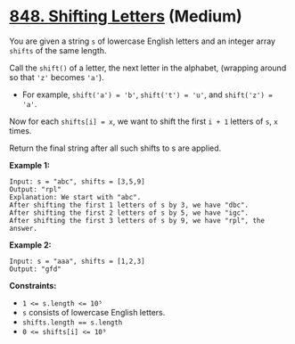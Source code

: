 # [848. Shifting Letters][link] (Medium)

[link]: https://leetcode.com/problems/shifting-letters/

You are given a string `s` of lowercase English letters and an integer array `shifts` of the same
length.

Call the `shift()` of a letter, the next letter in the alphabet, (wrapping around so that `'z'`
becomes `'a'`).

- For example, `shift('a') = 'b'`, `shift('t') = 'u'`, and `shift('z') = 'a'`.

Now for each `shifts[i] = x`, we want to shift the first `i + 1` letters of `s`, `x` times.

Return the final string after all such shifts to s are applied.

**Example 1:**

```
Input: s = "abc", shifts = [3,5,9]
Output: "rpl"
Explanation: We start with "abc".
After shifting the first 1 letters of s by 3, we have "dbc".
After shifting the first 2 letters of s by 5, we have "igc".
After shifting the first 3 letters of s by 9, we have "rpl", the answer.
```

**Example 2:**

```
Input: s = "aaa", shifts = [1,2,3]
Output: "gfd"
```

**Constraints:**

- `1 <= s.length <= 10⁵`
- `s` consists of lowercase English letters.
- `shifts.length == s.length`
- `0 <= shifts[i] <= 10⁹`
